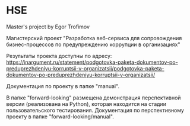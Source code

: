 # HSE
Master's project by Egor Trofimov

Магистерский проект "Разработка веб-сервиса для сопровождения бизнес-процессов по предупреждению коррупции в организациях"

Результаты проекта доступны по адресу:
https://inargument.ru/statement/podgotovka-paketa-dokumentov-po-preduprezhdeniyu-korruptsii-v-organizatsii/podgotovka-paketa-dokumentov-po-preduprezhdeniyu-korruptsii-v-organizatsii/

Документация по проекту в папке "manual".

В папке "forward-looking" размещена демонстрация перспективной версии (реализована на Python), которая находится на стадии пользовательского тестирования.
Документация по перспективному проекту в папке "forward-looking/manual".
